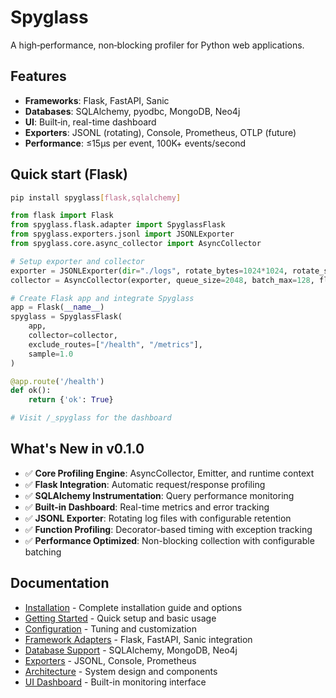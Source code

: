 # Spyglass

A high‑performance, non‑blocking profiler for Python web applications.

## Features

- **Frameworks**: Flask, FastAPI, Sanic
- **Databases**: SQLAlchemy, pyodbc, MongoDB, Neo4j
- **UI**: Built‑in, real-time dashboard
- **Exporters**: JSONL (rotating), Console, Prometheus, OTLP (future)
- **Performance**: ≤15µs per event, 100K+ events/second

## Quick start (Flask)

```bash
pip install spyglass[flask,sqlalchemy]
```

```python
from flask import Flask
from spyglass.flask.adapter import SpyglassFlask
from spyglass.exporters.jsonl import JSONLExporter
from spyglass.core.async_collector import AsyncCollector

# Setup exporter and collector
exporter = JSONLExporter(dir="./logs", rotate_bytes=1024*1024, rotate_secs=3600)
collector = AsyncCollector(exporter, queue_size=2048, batch_max=128, flush_interval=0.1)

# Create Flask app and integrate Spyglass
app = Flask(__name__)
spyglass = SpyglassFlask(
    app,
    collector=collector,
    exclude_routes=["/health", "/metrics"],
    sample=1.0
)

@app.route('/health')
def ok():
    return {'ok': True}

# Visit /_spyglass for the dashboard
```

## What's New in v0.1.0

- ✅ **Core Profiling Engine**: AsyncCollector, Emitter, and runtime context
- ✅ **Flask Integration**: Automatic request/response profiling
- ✅ **SQLAlchemy Instrumentation**: Query performance monitoring
- ✅ **Built-in Dashboard**: Real-time metrics and error tracking
- ✅ **JSONL Exporter**: Rotating log files with configurable retention
- ✅ **Function Profiling**: Decorator-based timing with exception tracking
- ✅ **Performance Optimized**: Non-blocking collection with configurable batching

## Documentation

- [Installation](guides/installation.md) - Complete installation guide and options
- [Getting Started](guides/getting-started.md) - Quick setup and basic usage
- [Configuration](guides/configuration.md) - Tuning and customization
- [Framework Adapters](adapters/) - Flask, FastAPI, Sanic integration
- [Database Support](databases/) - SQLAlchemy, MongoDB, Neo4j
- [Exporters](exporters/) - JSONL, Console, Prometheus
- [Architecture](architecture/) - System design and components
- [UI Dashboard](ui/) - Built-in monitoring interface
